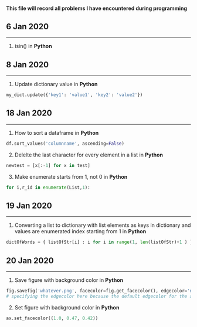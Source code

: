 #### This file will record all problems I have encountered during programming


## 6 Jan 2020
----------
1.  isin() in **Python**

## 8 Jan 2020
----------
1. Update dictionary value in **Python**
```Python
my_dict.update({'key1': 'value1', 'key2': 'value2'})
```
## 18 Jan 2020
----------
1. How to sort a dataframe in **Python**
```Python
df.sort_values('columnname', ascending=False)
```

2. Delelte the last character for every element in a list in **Python**
```Python
newtest = [x[:-1] for x in test]
```

3. Make enumerate starts from 1, not 0 in **Python**
```Python
for i,r_id in enumerate(List,1):
```

## 19 Jan 2020
----------
1. Converting a list to dictionary with list elements as keys in dictionary and values are enumerated index starting from 1 in **Python**
```Python
dictOfWords = { listOfStr[i] : i for i in range(1, len(listOfStr)+1 ) }
```

## 20 Jan 2020
----------
1. Save figure with background color in **Python**
```Python
fig.savefig('whatever.png', facecolor=fig.get_facecolor(), edgecolor='none') 
# specifying the edgecolor here because the default edgecolor for the actual figure is white, which will give you a white border around the saved figure
```

2. Set figure with background color in **Python**
```Python
ax.set_facecolor((1.0, 0.47, 0.42))
```
